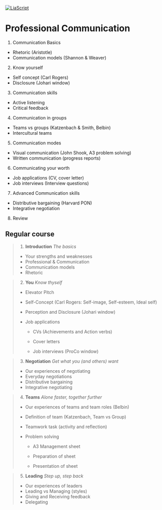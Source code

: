<!--
author:   Mark J. Jacob
email:    mark.jacob@iuz.tu-freiberg.de
version:  0.1.0
language: en
narrator: US English Female

comment:  Session 0 of the module Professional Communication.

-->

[![LiaScript](https://raw.githubusercontent.com/LiaScript/LiaScript/master/badges/course.svg)](https://liascript.github.io/course/?https://github.com/TUBAF-IUZ-LiaScript/ProfComm/blob/main/SUUUpoRT_PC_overview.md)

# Professional Communication

1. Communication Basics

  - Rhetoric (Aristotle)
  - Communication models (Shannon & Weaver)

2. Know yourself

  - Self concept (Carl Rogers)
  - Disclosure (Johari window)

3. Communication skills

  - Active listening
  - Critical feedback

4. Communication in groups

  - Teams vs groups (Katzenbach & Smith, Belbin)
  - Intercultural teams

5. Communication modes
  - Visual communication (John Shook, A3 problem solving)
  - Written communication (progress reports)

6. Communicating your worth

  - Job applications (CV, cover letter)
  - Job interviews (Interview questions)

7. Advanced Communication skills
  - Distributive bargaining (Harvard PON)
  - Integrative negotiation

8. Review

## Regular course

> 1. **Introduction** *The basics*
> 
> - Your strengths and weaknesses
> - Professional & Communication
> - Communication models
> - Rhetoric

> 2. **You** *Know thyself*
>
> - Elevator Pitch
> - Self-Concept (Carl Rogers: Self-image, Self-esteem, Ideal self)
> - Perception and Disclosure (Johari window)
> - Job applications
>
>    - CVs (Achievements and Action verbs)
>
>    - Cover letters
>    - Job interviews (ProCo window)

> 3. **Negotiation** *Get what you (and others) want*
>
> - Our experiences of negotiating
> - Everyday negotiations
> - Distributive bargaining
> - Integrative negotiating

> 4. **Teams** *Alone faster, together further*
>
> - Our experiences of teams and team roles (Belbin)
> - Definition of team (Katzenbach, Team vs Group)
> - Teamwork task (activity and reflection)
> - Problem solving
>
>    - A3 Management sheet
>
>    - Preparation of sheet
>
>    - Presentation of sheet

> 5. **Leading** *Step up, step back*
>
> - Our experiences of leaders
> - Leading vs Managing (styles)
> - Giving and Receiving feedback
> - Delegating

